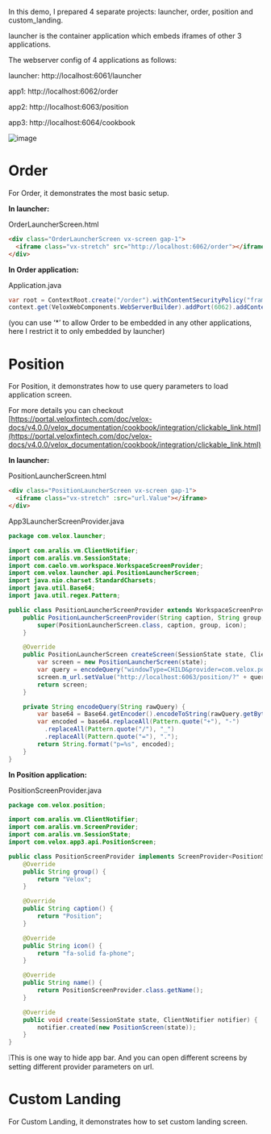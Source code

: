 In this demo, I prepared 4 separate projects: launcher, order, position and custom_landing.

launcher is the container application which embeds iframes of other 3 applications.

The webserver config of 4 applications as follows:

launcher: http://localhost:6061/launcher

app1: http://localhost:6062/order 

app2: http://localhost:6063/position 

app3: http://localhost:6064/cookbook

![image](https://github.com/user-attachments/assets/a3473300-131a-48a1-8c7f-80614b8fc0f3)

# Order

For Order, it demonstrates the most basic setup.

**In launcher:**

OrderLauncherScreen.html

```html
<div class="OrderLauncherScreen vx-screen gap-1">
  <iframe class="vx-stretch" src="http://localhost:6062/order"></iframe>
</div>
```

**In Order application:**

Application.java

```java
var root = ContextRoot.create("/order").withContentSecurityPolicy("frame-ancestors", "http://localhost:6061");
context.get(VeloxWebComponents.WebServerBuilder).addPort(6062).addContextRoot(root).start();
```

(you can use ‘*’ to allow Order to be embedded in any other applications, here I restrict it to only embedded by launcher)

# Position

For Position, it demonstrates how to use query parameters to load application screen.

For more details you can checkout [https://portal.veloxfintech.com/doc/velox-docs/v4.0.0/velox_documentation/cookbook/integration/clickable_link.html](https://portal.veloxfintech.com/doc/velox-docs/v4.0.0/velox_documentation/cookbook/integration/clickable_link.html)

**In launcher:**

PositionLauncherScreen.html

```html
<div class="PositionLauncherScreen vx-screen gap-1">
  <iframe class="vx-stretch" :src="url.Value"></iframe>
</div>
```

App3LauncherScreenProvider.java

```java
package com.velox.launcher;

import com.aralis.vm.ClientNotifier;
import com.aralis.vm.SessionState;
import com.caelo.vm.workspace.WorkspaceScreenProvider;
import com.velox.launcher.api.PositionLauncherScreen;
import java.nio.charset.StandardCharsets;
import java.util.Base64;
import java.util.regex.Pattern;

public class PositionLauncherScreenProvider extends WorkspaceScreenProvider<PositionLauncherScreen> {
    public PositionLauncherScreenProvider(String caption, String group, String icon) {
        super(PositionLauncherScreen.class, caption, group, icon);
    }

    @Override
    public PositionLauncherScreen createScreen(SessionState state, ClientNotifier notifier) {
        var screen = new PositionLauncherScreen(state);
        var query = encodeQuery("windowType=CHILD&provider=com.velox.position.PositionScreenProvider");
        screen.m_url.setValue("http://localhost:6063/position/?" + query);
        return screen;
    }

    private String encodeQuery(String rawQuery) {
        var base64 = Base64.getEncoder().encodeToString(rawQuery.getBytes(StandardCharsets.UTF_8));
        var encoded = base64.replaceAll(Pattern.quote("+"), "-")
          .replaceAll(Pattern.quote("/"), "_")
          .replaceAll(Pattern.quote("="), ".");
        return String.format("p=%s", encoded);
    }
}
```

**In Position application:**

PositionScreenProvider.java

```java
package com.velox.position;

import com.aralis.vm.ClientNotifier;
import com.aralis.vm.ScreenProvider;
import com.aralis.vm.SessionState;
import com.velox.app3.api.PositionScreen;

public class PositionScreenProvider implements ScreenProvider<PositionScreen> {
    @Override
    public String group() {
        return "Velox";
    }

    @Override
    public String caption() {
        return "Position";
    }

    @Override
    public String icon() {
        return "fa-solid fa-phone";
    }

    @Override
    public String name() {
        return PositionScreenProvider.class.getName();
    }

    @Override
    public void create(SessionState state, ClientNotifier notifier) {
        notifier.created(new PositionScreen(state));
    }
}
```

<aside>❕This is one way to hide app bar. And you can open different screens by setting different provider parameters on url.</aside>

# Custom Landing

For Custom Landing, it demonstrates how to set custom landing screen.
